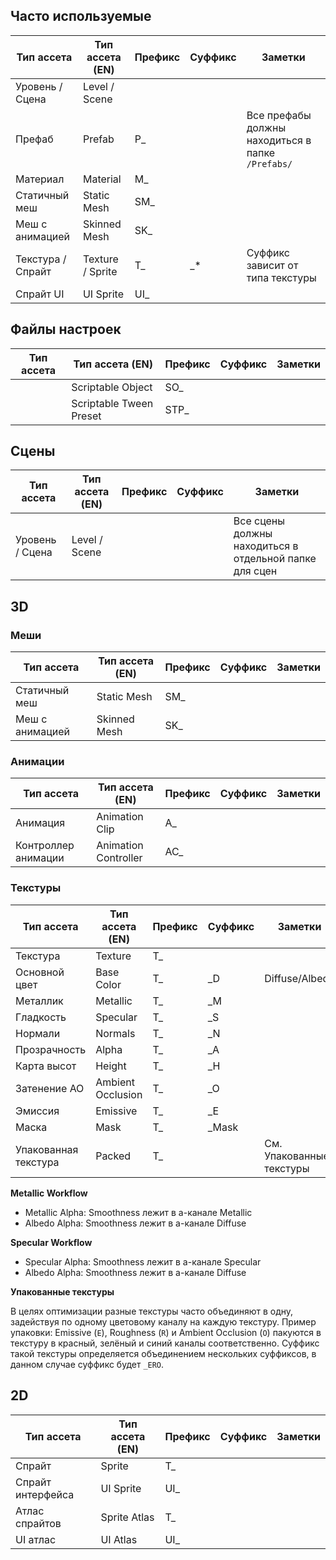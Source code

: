 ## Часто используемые

| Тип ассета        | Тип ассета (EN)  | Префикс | Суффикс | Заметки                                           |
| ----------------- | ---------------- | ------- | ------- | ------------------------------------------------- |
| Уровень / Сцена   | Level / Scene    |         |         |                                                   |
| Префаб            | Prefab           | P_      |         | Все префабы должны находиться в папке `/Prefabs/` |
| Материал          | Material         | M_      |         |                                                   |
| Статичный меш     | Static Mesh      | SM_     |         |                                                   |
| Меш с анимацией   | Skinned Mesh     | SK_     |         |                                                   |
| Текстура / Спрайт | Texture / Sprite | T_      | _*      | Суффикс зависит от типа текстуры                  |
| Спрайт UI         | UI Sprite        | UI_     |         |                                                   |

## Файлы настроек
| Тип ассета | Тип ассета (EN)         | Префикс | Суффикс | Заметки |
| ---------- | ----------------------- | ------- | ------- | ------- |
|            | Scriptable Object       | SO_     |         |         |
|            | Scriptable Tween Preset | STP_    |         |         |

## Сцены

| Тип ассета      | Тип ассета (EN) | Префикс | Суффикс | Заметки                                                |
| --------------- | --------------- | ------- | ------- | ------------------------------------------------------ |
| Уровень / Сцена | Level / Scene   |         |         | Все сцены должны находиться в отдельной папке для сцен |

## 3D
### Меши

| Тип ассета      | Тип ассета (EN) | Префикс | Суффикс | Заметки |
| --------------- | --------------- | ------- | ------- | ------- |
| Статичный меш   | Static Mesh     | SM_     |         |         |
| Меш с анимацией | Skinned Mesh    | SK_     |         |         |

### Анимации

| Тип ассета          | Тип ассета (EN)      | Префикс | Суффикс | Заметки |
| ------------------- | -------------------- | ------- | ------- | ------- |
| Анимация            | Animation Clip       | A_      |         |         |
| Контроллер анимации | Animation Controller | AC_     |         |         |

### Текстуры

| Тип ассета           | Тип ассета (EN)   | Префикс | Суффикс | Заметки                  |
| -------------------- | ----------------- | ------- | ------- | ------------------------ |
| Текстура             | Texture           | T_      |         |                          |
| Основной цвет        | Base Color        | T_      | _D      | Diffuse/Albedo           |
| Металлик             | Metallic          | T_      | _M      |                          |
| Гладкость            | Specular          | T_      | _S      |                          |
| Нормали              | Normals           | T_      | _N      |                          |
| Прозрачность         | Alpha             | T_      | _A      |                          |
| Карта высот          | Height            | T_      | _H      |                          |
| Затенение AO         | Ambient Occlusion | T_      | _O      |                          |
| Эмиссия              | Emissive          | T_      | _E      |                          |
| Маска                | Mask              | T_      | _Mask   |                          |
| Упакованная текстура | Packed            | T_      |         | См. Упакованные текстуры |

**Metallic Workflow**
- Metallic Alpha: Smoothness лежит в a-канале Metallic
- Albedo Alpha: Smoothness лежит в a-канале Diffuse

**Specular Workflow**
- Specular Alpha: Smoothness лежит в a-канале Specular
- Albedo Alpha: Smoothness лежит в a-канале Diffuse

**Упакованные текстуры**

В целях оптимизации разные текстуры часто объединяют в одну, задействуя по одному цветовому каналу на каждую текстуру. Пример упаковки: Emissive (`E`), Roughness (`R`) и Ambient Occlusion (`O`) пакуются в текстуру в красный, зелёный и синий каналы соответственно. Суффикс такой текстуры определяется объединением нескольких суффиксов, в данном случае суффикс будет `_ERO`.

## 2D

| Тип ассета        | Тип ассета (EN) | Префикс | Суффикс | Заметки |
| ----------------- | --------------- | ------- | ------- | ------- |
| Спрайт            | Sprite          | T_      |         |         |
| Спрайт интерфейса | UI Sprite       | UI_     |         |         |
| Атлас спрайтов    | Sprite Atlas    | T_      |         |         |
| UI атлас          | UI Atlas        | UI_     |         |         |
